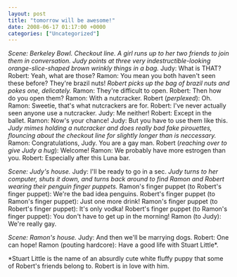 ```yaml
---
layout: post
title: "tomorrow will be awesome!"
date: 2008-06-17 01:17:00 +0000
categories: ["Uncategorized"]
---
```


*Scene: Berkeley Bowl. Checkout line. A girl runs up to her two friends to join them in conversation.*
*Judy points at three very indestructible-looking orange-slice-shaped brown wrinkly things in a bag.*
Judy: What is THAT?
Robert: Yeah, what are those?
Ramon: You mean you both haven't seen these before? They're brazil nuts!
*Robert picks up the bag of brazil nuts and pokes one, delicately.*
Ramon: They're difficult to open.
Robert: Then how do you open them?
Ramon: With a nutcracker.
Robert (*perplexed*): Oh.
Ramon: Sweetie, that's what nutcrackers are for.
Robert: I've never actually seen anyone use a nutcracker.
Judy: Me neither!
Robert: Except in the ballet.
Ramon: Now's your chance!
Judy: But you have to use them like this.
*Judy mimes holding a nutcracker and does really bad fake pirouettes, flouncing about the checkout line  for slightly longer than is neccessary.*
Ramon: Congratulations, Judy. You are a gay man.
Robert (*reaching over to give Judy a hug*): Welcome!
Ramon: We probably have more estrogen than you.
Robert: Especially after this Luna bar.

*Scene: Judy's house.*
Judy: I'll be ready to go in a sec.
*Judy turns to her computer, shuts it down, and turns back around to find Ramon and Robert wearing their penguin finger puppets.*
Ramon's finger puppet (to Robert's finger puppet): We're the bad idea penguins.
Robert's finger puppet (to Ramon's finger puppet): Just one more drink!
Ramon's finger puppet (to Robert's finger puppet): It's only vodka!
Robert's finger puppet (to Ramon's finger puppet): You don't have to get up in the morning!
Ramon (to Judy): We're really gay.

*Scene: Ramon's house.*
Judy: And then we'll be marrying dogs.
Robert: One can hope!
Ramon (pouting hardcore): Have a good life with Stuart Little*.

*Stuart Little is the name of an absurdly cute white fluffy puppy that some of Robert's friends belong to. Robert is in love with him.